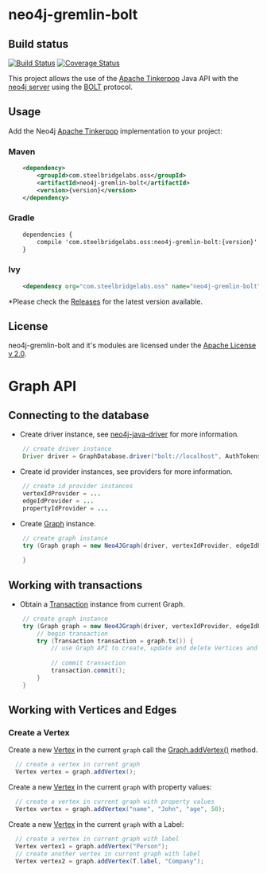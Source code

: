# neo4j-gremlin-bolt

## Build status

[![Build Status](https://travis-ci.org/SteelBridgeLabs/neo4j-gremlin-bolt.svg?branch=master)](https://travis-ci.org/SteelBridgeLabs/neo4j-gremlin-bolt)
[![Coverage Status](https://coveralls.io/repos/github/SteelBridgeLabs/neo4j-gremlin-bolt/badge.svg?branch=master)](https://coveralls.io/github/SteelBridgeLabs/neo4j-gremlin-bolt?branch=master)

This project allows the use of the [Apache Tinkerpop](http://tinkerpop.apache.org/) Java API with the [neo4j server](http://neo4j.com/) using the [BOLT](https://github.com/neo4j/neo4j-java-driver) protocol.

## Usage

Add the Neo4j [Apache Tinkerpop](http://tinkerpop.apache.org/) implementation to your project:

### Maven

```xml
    <dependency>
        <groupId>com.steelbridgelabs.oss</groupId>
        <artifactId>neo4j-gremlin-bolt</artifactId>
        <version>{version}</version>
    </dependency>
```

### Gradle

```xml
    dependencies {
        compile 'com.steelbridgelabs.oss:neo4j-gremlin-bolt:{version}'
    }
```

### Ivy

```xml
    <dependency org="com.steelbridgelabs.oss" name="neo4j-gremlin-bolt" rev="{version}" />
```

*Please check the [Releases](https://github.com/SteelBridgeLabs/neo4j-gremlin-bolt/releases) for the latest version available.

## License

neo4j-gremlin-bolt and it's modules are licensed under the [Apache License v 2.0](http://www.apache.org/licenses/LICENSE-2.0).

# Graph API

## Connecting to the database

- Create driver instance, see [neo4j-java-driver](https://github.com/neo4j/neo4j-java-driver) for more information.

```java
    // create driver instance
    Driver driver = GraphDatabase.driver("bolt://localhost", AuthTokens.basic("neo4j", "neo4j"));
```

- Create id provider instances, see providers for more information. 

```java
    // create id provider instances
    vertexIdProvider = ...
    edgeIdProvider = ...
    propertyIdProvider = ...
```

- Create [Graph](http://tinkerpop.apache.org/javadocs/current/core/org/apache/tinkerpop/gremlin/structure/Graph.html) instance.

```java
    // create graph instance
    try (Graph graph = new Neo4JGraph(driver, vertexIdProvider, edgeIdProvider, propertyIdProvider)) {
        
    }
```

## Working with transactions

- Obtain a [Transaction](http://tinkerpop.apache.org/javadocs/current/core/org/apache/tinkerpop/gremlin/structure/Transaction.html) instance from current Graph.

```java
    // create graph instance
    try (Graph graph = new Neo4JGraph(driver, vertexIdProvider, edgeIdProvider, propertyIdProvider)) {
        // begin transaction
        try (Transaction transaction = graph.tx()) {
            // use Graph API to create, update and delete Vertices and Edges
            
            // commit transaction
            transaction.commit();
        }
    }
```

## Working with Vertices and Edges

### Create a Vertex

Create a new [Vertex](http://tinkerpop.apache.org/javadocs/current/core/org/apache/tinkerpop/gremlin/structure/Vertex.html) in the current `graph` call the [Graph.addVertex()](http://tinkerpop.apache.org/javadocs/current/core/org/apache/tinkerpop/gremlin/structure/Graph.html#addVertex-java.lang.Object...-) method.

```java
  // create a vertex in current graph
  Vertex vertex = graph.addVertex();
```

Create a new [Vertex](http://tinkerpop.apache.org/javadocs/current/core/org/apache/tinkerpop/gremlin/structure/Vertex.html) in the current `graph` with property values: 

```java
  // create a vertex in current graph with property values
  Vertex vertex = graph.addVertex("name", "John", "age", 50);
```

Create a new [Vertex](http://tinkerpop.apache.org/javadocs/current/core/org/apache/tinkerpop/gremlin/structure/Vertex.html) in the current `graph` with a Label: 

```java
  // create a vertex in current graph with label
  Vertex vertex1 = graph.addVertex("Person");
  // create another vertex in current graph with label
  Vertex vertex2 = graph.addVertex(T.label, "Company");
```
